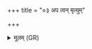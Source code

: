 +++
title = "०३ अप त्वन् मृत्युम्"

+++
<details><summary>मूलम् (GR)</summary>

अप त्वन् मृत्युं निरृतिम्  
अप यक्ष्मं नि दध्मसि ।  
यथा त्वम् अरपा अस  
उदोजा उत्तरो भुवः ॥
</details>